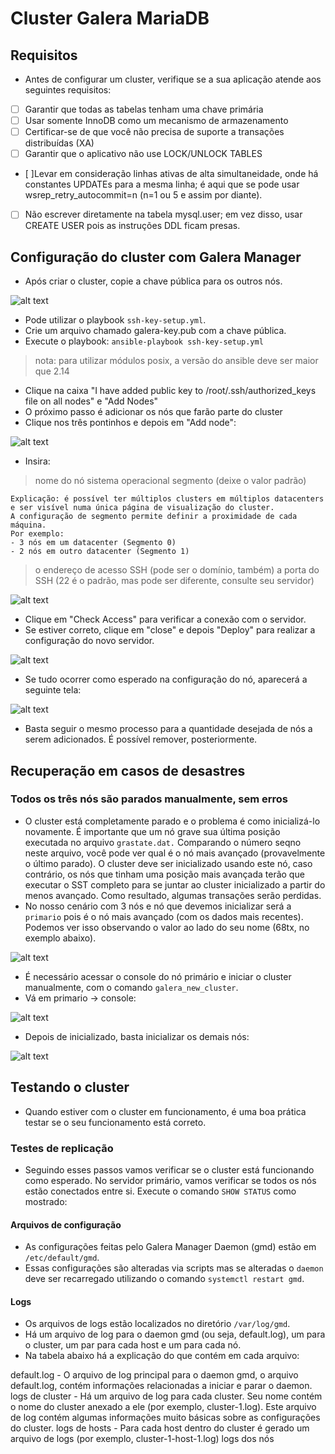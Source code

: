 # Cluster Galera MariaDB


## Requisitos
- Antes de configurar um cluster, verifique se a sua aplicação atende aos seguintes requisitos:

- [ ] Garantir que todas as tabelas tenham uma chave primária
- [ ] Usar somente InnoDB como um mecanismo de armazenamento
- [ ] Certificar-se de que você não precisa de suporte a transações distribuídas (XA)
- [ ] Garantir que o aplicativo não use LOCK/UNLOCK TABLES
- [ ]Levar em consideração linhas ativas de alta simultaneidade, onde há constantes UPDATEs para a mesma linha; é aqui que se pode usar wsrep_retry_autocommit=n (n=1 ou 5 e assim por diante).
- [ ] Não escrever diretamente na tabela mysql.user; em vez disso, usar CREATE USER pois as instruções DDL ficam presas.


## Configuração do cluster com Galera Manager
- Após criar o cluster, copie a chave pública para os outros nós.

![alt text](/assets/galera-ssh-keys.png)

- Pode utilizar o playbook `ssh-key-setup.yml`. 
- Crie um arquivo chamado galera-key.pub com a chave pública.
- Execute o playbook: `ansible-playbook ssh-key-setup.yml`
>nota: para utilizar módulos posix, a versão do ansible deve ser maior que 2.14

- Clique na caixa "I have added public key to /root/.ssh/authorized_keys file on all nodes" e "Add Nodes"
- O próximo passo é adicionar os nós que farão parte do cluster
- Clique nos três pontinhos e depois em "Add node":

![alt text](/assets/galera-add-node.png)

- Insira:
> nome do nó
> sistema operacional
> segmento (deixe o valor padrão)
```
Explicação: é possível ter múltiplos clusters em múltiplos datacenters e ser visível numa única página de visualização do cluster.
A configuração de segmento permite definir a proximidade de cada máquina.
Por exemplo: 
- 3 nós em um datacenter (Segmento 0)
- 2 nós em outro datacenter (Segmento 1)
```
> o endereço de acesso SSH (pode ser o domínio, também)
> a porta do SSH (22 é o padrão, mas pode ser diferente, consulte seu servidor)

![alt text](/assets/galera-add-node-2.png)
- Clique em "Check Access" para verificar a conexão com o servidor.
- Se estiver correto, clique em "close" e depois "Deploy" para realizar a configuração do novo servidor.

![alt text](/assets/galera-check-ssh.png)
- Se tudo ocorrer como esperado na configuração do nó, aparecerá a seguinte tela:

![alt text](/assets/galera-add-node-sucess.png)

- Basta seguir o mesmo processo para a quantidade desejada de nós a serem adicionados. É possível remover, posteriormente.


## Recuperação em casos de desastres


### Todos os três nós são parados manualmente, sem erros
- O cluster está completamente parado e o problema é como inicializá-lo novamente. É importante que um nó grave sua última posição executada no arquivo `grastate.dat.`
Comparando o número seqno neste arquivo, você pode ver qual é o nó mais avançado (provavelmente o último parado). O cluster deve ser inicializado usando este nó, caso contrário, os nós que tinham uma posição mais avançada terão que executar o SST completo para se juntar ao cluster inicializado a partir do menos avançado. Como resultado, algumas transações serão perdidas.
- No nosso cenário com 3 nós e nó que devemos inicializar será a `primario` pois é o nó mais avançado (com os dados mais recentes). Podemos ver isso observando o valor ao lado do seu nome (68tx, no exemplo abaixo).

![alt text](/assets/galera-crash-1.png)

- É necessário acessar o console do nó primário e iniciar o cluster manualmente, com o comando `galera_new_cluster`.
- Vá em primario -> console:

![alt text](/assets/galera-crash-2.png)

- Depois de inicializado, basta inicializar os demais nós:

![alt text](/assets/galera-crash-3.png)

## Testando o cluster
- Quando estiver com o cluster em funcionamento, é uma boa prática testar se o seu funcionamento está correto.

### Testes de replicação
- Seguindo esses passos vamos verificar se o cluster está funcionando como esperado. No servidor primário, vamos verificar se todos os nós estão conectados entre si. Execute o comando `SHOW STATUS` como mostrado:


#### Arquivos de configuração
- As configurações feitas pelo Galera Manager Daemon (gmd) estão em `/etc/default/gmd`.
- Essas configurações são alteradas via scripts mas se alteradas o `daemon` deve ser recarregado utilizando o comando `systemctl restart gmd`.

#### Logs
- Os arquivos de logs estão localizados no diretório `/var/log/gmd`.
- Há um arquivo de log para o daemon gmd (ou seja, default.log), um para o cluster, um par para cada host e um para cada nó.
- Na tabela abaixo há a explicação do que contém em cada arquivo:

default.log - O arquivo de log principal para o daemon gmd, o arquivo default.log, contém informações relacionadas a iniciar e parar o daemon.
logs de cluster - Há um arquivo de log para cada cluster. Seu nome contém o nome do cluster anexado a ele (por exemplo, cluster-1.log). Este arquivo de log contém algumas informações muito básicas sobre as configurações do cluster.
logs de hosts - Para cada host dentro do cluster é gerado um arquivo de logs (por exemplo, cluster-1-host-1.log)
logs dos nós